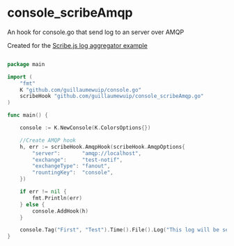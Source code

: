 # console_scribeAmqp
An hook for console.go that send log to an server over AMQP

Created for the [Scribe.js log aggregator example](https://medium.com/@guillaumewuip/amqp-scribe-js-for-a-lightweight-logs-management-ed632f057a2a)

```go

package main

import (
	"fmt"
	K "github.com/guillaumewuip/console.go"
	scribeHook "github.com/guillaumewuip/console_scribeAmqp.go"
)

func main() {

	console := K.NewConsole(K.ColorsOptions{})

    //Create AMQP hook
	h, err := scribeHook.AmqpHook(scribeHook.AmqpOptions{
		"server":       "amqp://localhost",
		"exchange":     "test-notif",
		"exchangeType": "fanout",
		"rountingKey":  "console",
	})

	if err != nil {
		fmt.Println(err)
	} else {
		console.AddHook(h)
	}

	console.Tag("First", "Test").Time().File().Log("This log will be send over %s", "AMQP")
}

```
